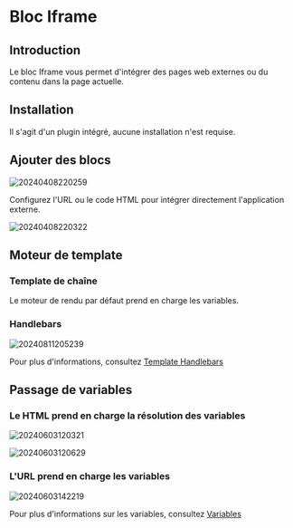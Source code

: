 # Bloc Iframe

<PluginInfo name="block-iframe"></PluginInfo>

## Introduction
Le bloc Iframe vous permet d'intégrer des pages web externes ou du contenu dans la page actuelle.

## Installation

Il s'agit d'un plugin intégré, aucune installation n'est requise.

## Ajouter des blocs

![20240408220259](https://static-docs.nocobase.com/20240408220259.png)

Configurez l'URL ou le code HTML pour intégrer directement l'application externe.

![20240408220322](https://static-docs.nocobase.com/20240408220322.png)

## Moteur de template

### Template de chaîne

Le moteur de rendu par défaut prend en charge les variables.

### Handlebars

![20240811205239](https://static-docs.nocobase.com/20240811205239.png)

Pour plus d'informations, consultez [Template Handlebars](/handbook/template-handlebars)

## Passage de variables

### Le HTML prend en charge la résolution des variables

![20240603120321](https://static-docs.nocobase.com/20240603120321.png)

![20240603120629](https://static-docs.nocobase.com/20240603120629.gif)

### L'URL prend en charge les variables

![20240603142219](https://static-docs.nocobase.com/20240603142219.png)

Pour plus d'informations sur les variables, consultez [Variables](/handbook/ui/variables)
